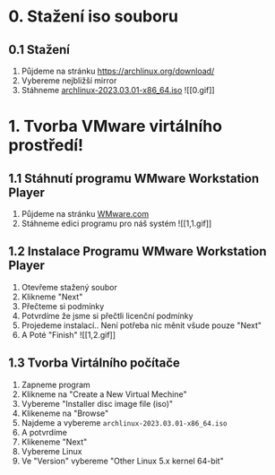 
# 0. Stažení iso souboru
## 0.1 Stažení
1. Půjdeme na stránku https://archlinux.org/download/
2. Vybereme nejbližší mirror
3. Stáhneme [archlinux-2023.03.01-x86_64.iso](https://mirror.dkm.cz/archlinux/iso/2023.03.01/archlinux-2023.03.01-x86_64.iso)
![[0.gif]]


# 1. Tvorba VMware virtálního prostředí!
## 1.1 Stáhnutí programu WMware Workstation Player
1. Půjdeme na stránku [WMware.com](https://customerconnect.vmware.com/en/downloads/details?downloadGroup=WKST-PLAYER-1701&productId=1377&rPId=100675)
2. Stáhneme edici programu pro náš systém
![[1,1.gif]]

## 1.2 Instalace Programu WMware Workstation Player
1. Otevřeme stažený soubor
2. Klikneme "Next"
3. Přečteme si podmínky
4. Potvrdíme že jsme si přečtli licenční podmínky
5. Projedeme instalací.. Není potřeba nic měnit všude pouze "Next"
6. A Poté "Finish"
![[1,2.gif]]

## 1.3 Tvorba Virtálního počítače
1. Zapneme program
2. Klikneme na "Create a New Virtual Mechine"
3. Vybereme "Installer disc image file (iso)"
4. Klikeneme na "Browse"
5. Najdeme a vybereme `archlinux-2023.03.01-x86_64.iso`
6. A potvrdíme
7. Klikeneme "Next"
8. Vybereme Linux
9. Ve "Version" vybereme "Other Linux 5.x kernel 64-bit"